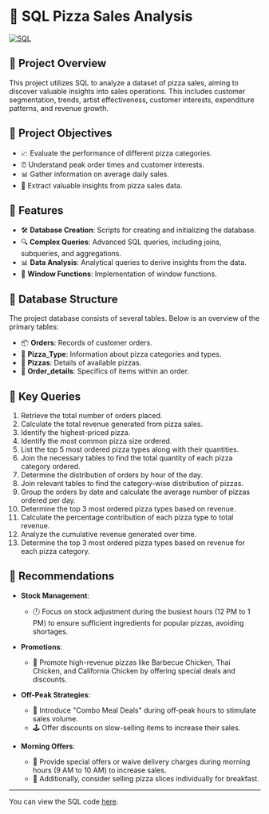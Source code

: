 # 🍕 SQL Pizza Sales Analysis

[![SQL](https://img.shields.io/badge/SQL-Database%20Analysis-orange)](https://www.postgresql.org/)

## 🌟 Project Overview

This project utilizes SQL to analyze a dataset of pizza sales, aiming to discover valuable insights into sales operations. This includes customer segmentation, trends, artist effectiveness, customer interests, expenditure patterns, and revenue growth.

## 🌟 Project Objectives

- 📈 Evaluate the performance of different pizza categories.
- ⏰ Understand peak order times and customer interests.
- 📊 Gather information on average daily sales.
- 🧐 Extract valuable insights from pizza sales data.

## 🌟 Features

- 🛠️ **Database Creation**: Scripts for creating and initializing the database.
- 🔍 **Complex Queries**: Advanced SQL queries, including joins, subqueries, and aggregations.
- 📊 **Data Analysis**: Analytical queries to derive insights from the data.
- 🔄 **Window Functions**: Implementation of window functions.

## 🌟 Database Structure

The project database consists of several tables. Below is an overview of the primary tables:

- 📦 **Orders**: Records of customer orders.
- 🍕 **Pizza_Type**: Information about pizza categories and types.
- 🍕 **Pizzas**: Details of available pizzas.
- 📝 **Order_details**: Specifics of items within an order.

## 🌟 Key Queries

1. Retrieve the total number of orders placed.
2. Calculate the total revenue generated from pizza sales.
3. Identify the highest-priced pizza.
4. Identify the most common pizza size ordered.
5. List the top 5 most ordered pizza types along with their quantities.
6. Join the necessary tables to find the total quantity of each pizza category ordered.
7. Determine the distribution of orders by hour of the day.
8. Join relevant tables to find the category-wise distribution of pizzas.
9. Group the orders by date and calculate the average number of pizzas ordered per day.
10. Determine the top 3 most ordered pizza types based on revenue.
11. Calculate the percentage contribution of each pizza type to total revenue.
12. Analyze the cumulative revenue generated over time.
13. Determine the top 3 most ordered pizza types based on revenue for each pizza category.

## 🌟 Recommendations

- **Stock Management**:
  - 🕛 Focus on stock adjustment during the busiest hours (12 PM to 1 PM) to ensure sufficient ingredients for popular pizzas, avoiding shortages.

- **Promotions**:
  - 💸 Promote high-revenue pizzas like Barbecue Chicken, Thai Chicken, and California Chicken by offering special deals and discounts.

- **Off-Peak Strategies**:
  - 🍕 Introduce "Combo Meal Deals" during off-peak hours to stimulate sales volume.
  - 🕹️ Offer discounts on slow-selling items to increase their sales.

- **Morning Offers**:
  - 🌅 Provide special offers or waive delivery charges during morning hours (9 AM to 10 AM) to increase sales.
  - 🍴 Additionally, consider selling pizza slices individually for breakfast.

---

You can view the SQL code [here](https://github.com/your-username/your-repo-name/blob/main/your-sql-file.sql).
